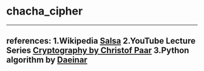 
# chacha_cipher
***
references: 
1.Wikipedia [Salsa](https://en.wikipedia.org/wiki/Salsa20)
2.YouTube Lecture Series [Cryptography by Christof Paar](https://www.youtube.com/channel/UC1usFRN4LCMcfIV7UjHNuQg)
3.Python algorithm by [Daeinar](https://github.com/Daeinar/salsa20/blob/master/salsa.py)
---
